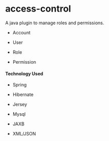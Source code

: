 access-control
==============

A java plugin to manage roles and permissions.


* Account

* User 

* Role

* Permission



#### Technology Used

* Spring

* Hibernate

* Jersey

* Mysql

* JAXB

* XML/JSON


